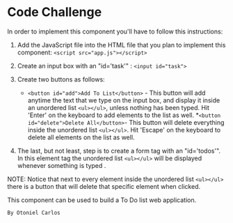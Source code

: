Code Challenge
==============

In order to implement this component you'll have to follow this instructions:

1. Add the JavaScript file into the HTML file that you plan to implement this component: 
```<script src="app.js"></script>```

2. Create an input box with an "id='task'" : ```<input id="task">``` 

3. Create two buttons as follows:
    * ```<button id="add">Add To List</button>``` - This button will add anytime the text that we type on the input box, and display it inside an unordered list ```<ul></ul>```, unless nothing has been typed. Hit 'Enter' on the keyboard to add elements to the list as well.
    *```<button id="delete">Delete All</button>```- This button will delete everything inside the unordered list ```<ul></ul>```. Hit 'Escape' on the keyboard to delete all elements on the list as well.
    
4. The last, but not least, step is to create a form tag with an "id='todos'". In this element tag the unordered list ```<ul></ul>``` will be displayed whenever something is typed .

NOTE: Notice that next to every element inside the unordered list ```<ul></ul>``` there is a button that will delete that specific element when clicked.

This component can be used to build a To Do list web application.

    By Otoniel Carlos 
